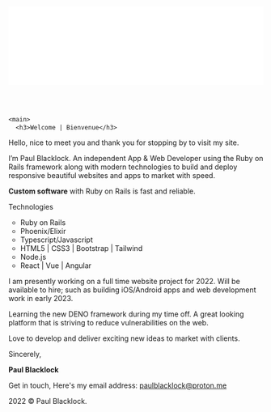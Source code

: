 <html lang="en">
  <head>
    <meta charset="utf-8" />
<meta name="viewport" content="width=device-width, initial-scale=1.0" />
<title>Paul Blacklock Rails | Web Dev: Rails app and web developer</title>

<meta name="description" content="Rails Developer" />

<link rel="stylesheet" href="css" />

  </head>
  <body class="default ">
    <header>
 <img src="logo.svg" alt="Logo" />
</header>

    <main>
      <h3>Welcome | Bienvenue</h3>

<p>Hello, nice to meet you and thank you for stopping by to visit my site.</p>

<p>I’m Paul Blacklock. An independent App &amp; Web Developer using the Ruby on Rails framework along with modern technologies to build and deploy responsive beautiful websites and apps to market with speed.</p>

<p><b>Custom software</b> with Ruby on Rails is fast and reliable.</p>

<p>Technologies</p>

<ul type="circle">
<li> Ruby on Rails </li>
<li> Phoenix/Elixir</li>
<li> Typescript/Javascript </li>
<li> HTML5 | CSS3 | Bootstrap | Tailwind</li>
<li> Node.js </li>
<li> React | Vue | Angular </li>
</ul>

<p>I am presently working on a full time website project for 2022. Will be available to hire; such as building iOS/Android apps and web development work in early 2023.</p>

<p>Learning the new DENO framework during my time off. A great looking platform that is striving to reduce vulnerabilities on the web. </p>

<p>Love to develop and deliver exciting new ideas to market with clients.</p>

<p>Sincerely,</p>
<p><b>Paul Blacklock</b></p>
    </main>
     
<p>Get in touch, Here's my email address: <a href="mailto:paulblacklock@proton.me">paulblacklock@proton.me</a> </p> 
<p> 2022 &#169; Paul Blacklock. </p>
 
